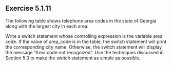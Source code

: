 ## Exercise 5.1.11
The following table shows telephone area codes in the state of Georgia along with the largest city in each area:

Write a switch statement whose controlling expression is the variable area code. If the value of area_code is in the table, the switch statement will print the corresponding city name. Otherwise, the switch statement will display the message "Area code not recognized". Use the techniques discussed in Section 5.3 to make the switch statement as simple as possible.
